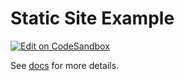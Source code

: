 # Static Site Example

[![Edit on CodeSandbox](https://codesandbox.io/static/img/play-codesandbox.svg)](https://codesandbox.io/s/github/tommy351/kosko/tree/master/examples/web-static)

See [docs](https://kosko.dev/docs/using-in-browser) for more details.
